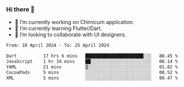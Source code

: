 ### Hi there 👋

<!--
**devcat37/devcat37** is a ✨ _special_ ✨ repository because its `README.md` (this file) appears on your GitHub profile.-->


- 🔭 I’m currently working on Chimicum application.
- 🌱 I’m currently learning Flutter/Dart.
- 👯 I’m looking to collaborate with UI designers.
<!-- - 🤔 I’m looking for help with ... -->

<!--START_SECTION:waka-->

```txt
From: 18 April 2024 - To: 25 April 2024

Dart          17 hrs 6 mins   ██████████████████████░░░   88.45 %
JavaScript    1 hr 34 mins    ██░░░░░░░░░░░░░░░░░░░░░░░   08.14 %
YAML          21 mins         ▒░░░░░░░░░░░░░░░░░░░░░░░░   01.82 %
CocoaPods     5 mins          ░░░░░░░░░░░░░░░░░░░░░░░░░   00.52 %
XML           5 mins          ░░░░░░░░░░░░░░░░░░░░░░░░░   00.47 %
```

<!--END_SECTION:waka-->
